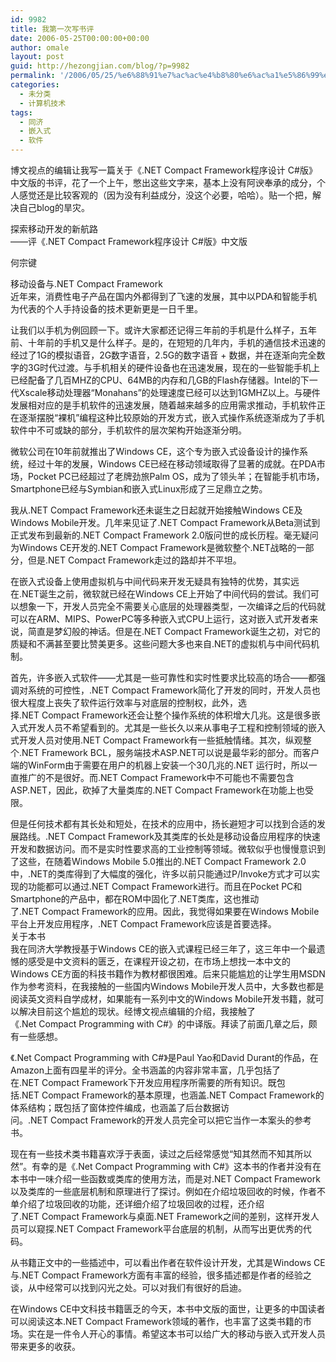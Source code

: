 ```yaml
---
id: 9982
title: 我第一次写书评
date: 2006-05-25T00:00:00+00:00
author: omale
layout: post
guid: http://hezongjian.com/blog/?p=9982
permalink: '/2006/05/25/%e6%88%91%e7%ac%ac%e4%b8%80%e6%ac%a1%e5%86%99%e4%b9%a6%e8%af%84/'
categories:
  - 未分类
  - 计算机技术
tags:
  - 同济
  - 嵌入式
  - 软件
---
```

博文视点的编辑让我写一篇关于《.NET&nbsp;Compact&nbsp;Framework程序设计&nbsp;C#版》中文版的书评，花了一个上午，憋出这些文字来，基本上没有阿谀奉承的成分，个人感觉还是比较客观的（因为没有利益成分，没这个必要，哈哈）。贴一个把，解决自己blog的旱灾。

探索移动开发的新航路  
――评《.NET&nbsp;Compact&nbsp;Framework程序设计&nbsp;C#版》中文版

何宗键

移动设备与.NET&nbsp;Compact&nbsp;Framework  
近年来，消费性电子产品在国内外都得到了飞速的发展，其中以PDA和智能手机为代表的个人手持设备的技术更新更是一日千里。

让我们以手机为例回顾一下。或许大家都还记得三年前的手机是什么样子，五年前、十年前的手机又是什么样子。是的，在短短的几年内，手机的通信技术迅速的经过了1G的模拟语音，2G数字语音，2.5G的数字语音&nbsp;+&nbsp;数据，并在逐渐向完全数字的3G时代过渡。与手机相关的硬件设备也在迅速发展，现在的一些智能手机上已经配备了几百MHZ的CPU、64MB的内存和几GB的Flash存储器。Intel的下一代Xscale移动处理器“Monahans”的处理速度已经可以达到1GMHZ以上。与硬件发展相对应的是手机软件的迅速发展，随着越来越多的应用需求推动，手机软件正在逐渐摆脱“裸机”编程这种比较原始的开发方式，嵌入式操作系统逐渐成为了手机软件中不可或缺的部分，手机软件的层次架构开始逐渐分明。

微软公司在10年前就推出了Windows&nbsp;CE，这个专为嵌入式设备设计的操作系统，经过十年的发展，Windows&nbsp;CE已经在移动领域取得了显著的成就。在PDA市场，Pocket&nbsp;PC已经超过了老牌劲旅Palm&nbsp;OS，成为了领头羊；在智能手机市场，Smartphone已经与Symbian和嵌入式Linux形成了三足鼎立之势。

我从.NET&nbsp;Compact&nbsp;Framework还未诞生之日起就开始接触Windows&nbsp;CE及Windows&nbsp;Mobile开发。几年来见证了.NET&nbsp;Compact&nbsp;Framework从Beta测试到正式发布到最新的.NET&nbsp;Compact&nbsp;Framework&nbsp;2.0版问世的成长历程。毫无疑问为Windows&nbsp;CE开发的.NET&nbsp;Compact&nbsp;Framework是微软整个.NET战略的一部分，但是.NET&nbsp;Compact&nbsp;Framework走过的路却并不平坦。

在嵌入式设备上使用虚拟机与中间代码来开发无疑具有独特的优势，其实远在.NET诞生之前，微软就已经在Windows&nbsp;CE上开始了中间代码的尝试。我们可以想象一下，开发人员完全不需要关心底层的处理器类型，一次编译之后的代码就可以在ARM、MIPS、PowerPC等多种嵌入式CPU上运行，这对嵌入式开发者来说，简直是梦幻般的神话。但是在.NET&nbsp;Compact&nbsp;Framework诞生之初，对它的质疑和不满甚至要比赞美更多。这些问题大多也来自.NET的虚拟机与中间代码机制。

首先，许多嵌入式软件――尤其是一些可靠性和实时性要求比较高的场合――都强调对系统的可控性，.NET&nbsp;Compact&nbsp;Framework简化了开发的同时，开发人员也很大程度上丧失了软件运行效率与对底层的控制权，此外，选择.NET&nbsp;Compact&nbsp;Framework还会让整个操作系统的体积增大几兆。这是很多嵌入式开发人员不希望看到的。尤其是一些长久以来从事电子工程和控制领域的嵌入式开发人员对使用.NET&nbsp;Compact&nbsp;Framework有一些抵触情绪。其次，纵观整个.NET&nbsp;Framework&nbsp;BCL，服务端技术ASP.NET可以说是最华彩的部分。而客户端的WinForm由于需要在用户的机器上安装一个30几兆的.NET&nbsp;运行时，所以一直推广的不是很好。而.NET&nbsp;Compact&nbsp;Framework中不可能也不需要包含ASP.NET，因此，砍掉了大量类库的.NET&nbsp;Compact&nbsp;Framework在功能上也受限。

但是任何技术都有其长处和短处，在技术的应用中，扬长避短才可以找到合适的发展路线。.NET&nbsp;Compact&nbsp;Framework及其类库的长处是移动设备应用程序的快速开发和数据访问。而不是实时性要求高的工业控制等领域。微软似乎也慢慢意识到了这些，在随着Windows&nbsp;Mobile&nbsp;5.0推出的.NET&nbsp;Compact&nbsp;Framework&nbsp;2.0中，.NET的类库得到了大幅度的强化，许多以前只能通过P/Invoke方式才可以实现的功能都可以通过.NET&nbsp;Compact&nbsp;Framework进行。而且在Pocket&nbsp;PC和Smartphone的产品中，都在ROM中固化了.NET类库，这也推动了.NET&nbsp;Compact&nbsp;Framework的应用。因此，我觉得如果要在Windows&nbsp;Mobile平台上开发应用程序，.NET&nbsp;Compact&nbsp;Framework应该是首要选择。  
关于本书  
我在同济大学教授基于Windows&nbsp;CE的嵌入式课程已经三年了，这三年中一个最遗憾的感受是中文资料的匮乏，在课程开设之初，在市场上想找一本中文的Windows&nbsp;CE方面的科技书籍作为教材都很困难。后来只能尴尬的让学生用MSDN作为参考资料，在我接触的一些国内Windows&nbsp;Mobile开发人员中，大多数也都是阅读英文资料自学成材，如果能有一系列中文的Windows&nbsp;Mobile开发书籍，就可以解决目前这个尴尬的现状。经博文视点编辑的介绍，我接触了《.Net&nbsp;Compact&nbsp;Programming&nbsp;with&nbsp;C#》的中译版。拜读了前面几章之后，颇有一些感想。

《.Net&nbsp;Compact&nbsp;Programming&nbsp;with&nbsp;C#》是Paul&nbsp;Yao和David&nbsp;Durant的作品，在Amazon上面有四星半的评分。全书涵盖的内容非常丰富，几乎包括了在.NET&nbsp;Compact&nbsp;Framework下开发应用程序所需要的所有知识。既包括.NET&nbsp;Compact&nbsp;Framework的基本原理，也涵盖.NET&nbsp;Compact&nbsp;Framework的体系结构；既包括了窗体控件编成，也涵盖了后台数据访问。.NET&nbsp;Compact&nbsp;Framework的开发人员完全可以把它当作一本案头的参考书。

现在有一些技术类书籍喜欢浮于表面，读过之后经常感觉“知其然而不知其所以然”。有幸的是《.Net&nbsp;Compact&nbsp;Programming&nbsp;with&nbsp;C#》这本书的作者并没有在本书中一味介绍一些函数或类库的使用方法，而是对.NET&nbsp;Compact&nbsp;Framework以及类库的一些底层机制和原理进行了探讨。例如在介绍垃圾回收的时候，作者不单介绍了垃圾回收的功能，还详细介绍了垃圾回收的过程，还介绍了.NET&nbsp;Compact&nbsp;Framework与桌面.NET&nbsp;Framework之间的差别，这样开发人员可以窥探.NET&nbsp;Compact&nbsp;Framework平台底层的机制，从而写出更优秀的代码。

从书籍正文中的一些插述中，可以看出作者在软件设计开发，尤其是Windows&nbsp;CE与.NET&nbsp;Compact&nbsp;Framework方面有丰富的经验，很多插述都是作者的经验之谈，从中经常可以找到闪光之处。可以对我们有很好的启迪。

在Windows&nbsp;CE中文科技书籍匮乏的今天，本书中文版的面世，让更多的中国读者可以阅读这本.NET&nbsp;Compact&nbsp;Framework领域的著作，也丰富了这类书籍的市场。实在是一件令人开心的事情。希望这本书可以给广大的移动与嵌入式开发人员带来更多的收获。

<font class=diary_poster>